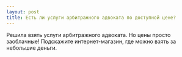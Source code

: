 ```yaml
---
layout: post 
title: Есть ли услуги арбитражного адвоката по доступной цене? 
--- 
```

Решила взять услуги арбитражного адвоката. Но цены просто заоблачные! Подскажите интернет-магазин, где можно взять за небольшие деньги. 
